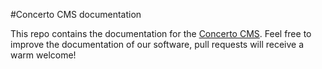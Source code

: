 #Concerto CMS documentation

This repo contains the documentation for the [Concerto CMS](http://concertocms.org). Feel free to improve the documentation of our software, pull requests will receive a warm welcome!
